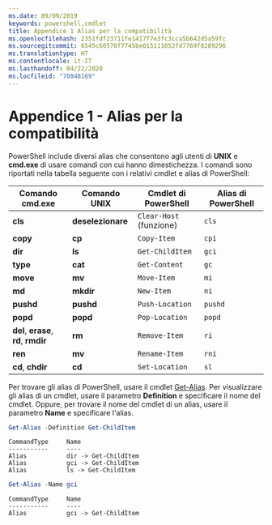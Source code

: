 ```yaml
---
ms.date: 09/09/2019
keywords: powershell,cmdlet
title: Appendice 1 Alias per la compatibilità
ms.openlocfilehash: 2351fdf23711fe1417f7e3fc3cca5b642d5a59fc
ms.sourcegitcommit: 6545c60578f7745be015111052fd7769f8289296
ms.translationtype: HT
ms.contentlocale: it-IT
ms.lasthandoff: 04/22/2020
ms.locfileid: "70848169"
---
```

# <a name="appendix-1---compatibility-aliases"></a>Appendice 1 - Alias per la compatibilità

PowerShell include diversi alias che consentono agli utenti di **UNIX** e **cmd.exe** di usare comandi con cui hanno dimestichezza.
I comandi sono riportati nella tabella seguente con i relativi cmdlet e alias di PowerShell:

|Comando cmd.exe|Comando UNIX|Cmdlet di PowerShell|Alias di PowerShell|
|---------------|----------------|--------------|------------|
|**cls**|**deselezionare**|`Clear-Host` (funzione)|`cls`|
|**copy**|**cp**|`Copy-Item`|`cpi`|
|**dir**|**ls**|`Get-ChildItem`|`gci`|
|**type**|**cat**|`Get-Content`|`gc`|
|**move**|**mv**|`Move-Item`|`mi`|
|**md**|**mkdir**|`New-Item`|`ni`|
|**pushd**|**pushd**|`Push-Location`|`pushd`|
|**popd**|**popd**|`Pop-Location`|`popd`|
|**del**, **erase**, **rd**, **rmdir**|**rm**|`Remove-Item`|`ri`|
|**ren**|**mv**|`Rename-Item`|`rni`|
|**cd**, **chdir**|**cd**|`Set-Location`|`sl`|

Per trovare gli alias di PowerShell, usare il cmdlet [Get-Alias](/powershell/module/Microsoft.PowerShell.Utility/Get-Alias). Per visualizzare gli alias di un cmdlet, usare il parametro **Definition** e specificare il nome del cmdlet.
Oppure, per trovare il nome del cmdlet di un alias, usare il parametro **Name** e specificare l'alias.

```powershell
Get-Alias -Definition Get-ChildItem
```

```Output
CommandType     Name
-----------     ----
Alias           dir -> Get-ChildItem
Alias           gci -> Get-ChildItem
Alias           ls -> Get-ChildItem
```

```powershell
Get-Alias -Name gci
```

```Output
CommandType     Name
-----------     ----
Alias           gci -> Get-ChildItem
```
